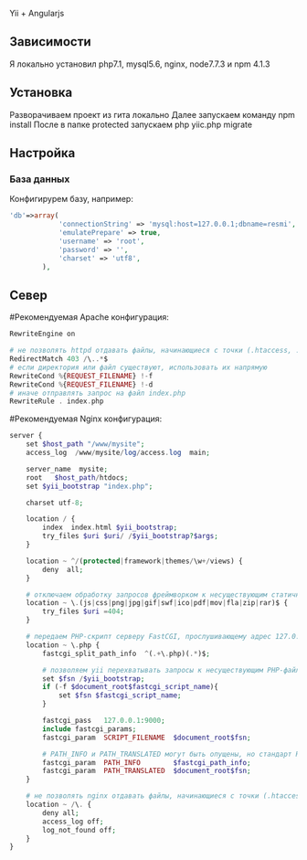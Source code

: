 Yii + Angularjs

Зависимости
------------

Я локально установил php7.1, mysql5.6, nginx, node7.7.3 и npm 4.1.3

Установка
-------------

Разворачиваем проект из гита локально
Далее запускаем команду npm install
После в папке protected запускаем php yiic.php migrate

Настройка
-------------

### База данных

Конфигирурем базу, например:

```php
'db'=>array(
			'connectionString' => 'mysql:host=127.0.0.1;dbname=resmi',
			'emulatePrepare' => true,
			'username' => 'root',
			'password' => '',
			'charset' => 'utf8',
		),
```

Север
-------------

#Рекомендуемая Apache конфигурация:

```php
RewriteEngine on

# не позволять httpd отдавать файлы, начинающиеся с точки (.htaccess, .svn, .git и прочие)
RedirectMatch 403 /\..*$
# если директория или файл существуют, использовать их напрямую
RewriteCond %{REQUEST_FILENAME} !-f
RewriteCond %{REQUEST_FILENAME} !-d
# иначе отправлять запрос на файл index.php
RewriteRule . index.php
```

#Рекомендуемая Nginx конфигурация:

```php
server {
    set $host_path "/www/mysite";
    access_log  /www/mysite/log/access.log  main;

    server_name  mysite;
    root   $host_path/htdocs;
    set $yii_bootstrap "index.php";

    charset utf-8;

    location / {
        index  index.html $yii_bootstrap;
        try_files $uri $uri/ /$yii_bootstrap?$args;
    }

    location ~ ^/(protected|framework|themes/\w+/views) {
        deny  all;
    }

    # отключаем обработку запросов фреймворком к несуществующим статичным файлам
    location ~ \.(js|css|png|jpg|gif|swf|ico|pdf|mov|fla|zip|rar)$ {
        try_files $uri =404;
    }

    # передаем PHP-скрипт серверу FastCGI, прослушивающему адрес 127.0.0.1:9000
    location ~ \.php {
        fastcgi_split_path_info  ^(.+\.php)(.*)$;

        # позволяем yii перехватывать запросы к несуществующим PHP-файлам
        set $fsn /$yii_bootstrap;
        if (-f $document_root$fastcgi_script_name){
            set $fsn $fastcgi_script_name;
        }

        fastcgi_pass   127.0.0.1:9000;
        include fastcgi_params;
        fastcgi_param  SCRIPT_FILENAME  $document_root$fsn;

        # PATH_INFO и PATH_TRANSLATED могут быть опущены, но стандарт RFC 3875 определяет для CGI
        fastcgi_param  PATH_INFO        $fastcgi_path_info;
        fastcgi_param  PATH_TRANSLATED  $document_root$fsn;
    }

    # не позволять nginx отдавать файлы, начинающиеся с точки (.htaccess, .svn, .git и прочие)
    location ~ /\. {
        deny all;
        access_log off;
        log_not_found off;
    }
}
```
